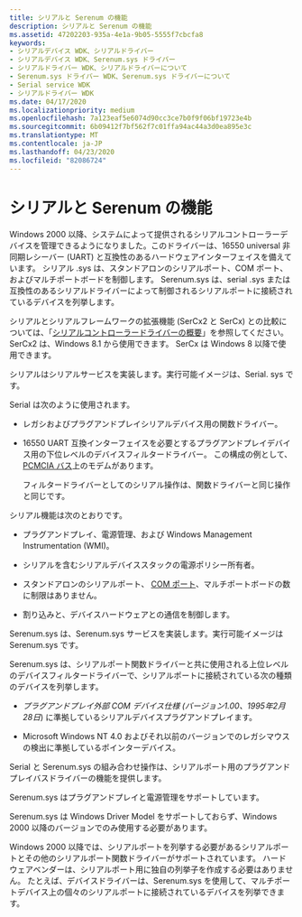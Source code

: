```yaml
---
title: シリアルと Serenum の機能
description: シリアルと Serenum の機能
ms.assetid: 47202203-935a-4e1a-9b05-5555f7cbcfa8
keywords:
- シリアルデバイス WDK、シリアルドライバー
- シリアルデバイス WDK、Serenum.sys ドライバー
- シリアルドライバー WDK、シリアルドライバーについて
- Serenum.sys ドライバー WDK、Serenum.sys ドライバーについて
- Serial service WDK
- シリアルドライバー WDK
ms.date: 04/17/2020
ms.localizationpriority: medium
ms.openlocfilehash: 7a123eaf5e6074d90cc3ce7b0f9f06bf19723e4b
ms.sourcegitcommit: 6b09412f7bf562f7c01ffa94ac44a3d0ea895e3c
ms.translationtype: MT
ms.contentlocale: ja-JP
ms.lasthandoff: 04/23/2020
ms.locfileid: "82086724"
---
```

# <a name="features-of-serial-and-serenum"></a>シリアルと Serenum の機能





Windows 2000 以降、システムによって提供されるシリアルコントローラーデバイスを管理できるようになりました。このドライバーは、16550 universal 非同期レシーバー (UART) と互換性のあるハードウェアインターフェイスを備えています。 シリアル .sys は、スタンドアロンのシリアルポート、COM ポート、およびマルチポートボードを制御します。 Serenum.sys は、serial .sys または互換性のあるシリアルドライバーによって制御されるシリアルポートに接続されているデバイスを列挙します。

シリアルとシリアルフレームワークの拡張機能 (SerCx2 と SerCx) との比較については、「[シリアルコントローラードライバーの概要](serial-drivers-overview.md)」を参照してください。 SerCx2 は、Windows 8.1 から使用できます。 SerCx は Windows 8 以降で使用できます。

シリアルはシリアルサービスを実装します。実行可能イメージは、Serial. sys です。

Serial は次のように使用されます。

-   レガシおよびプラグアンドプレイシリアルデバイス用の関数ドライバー。

-   16550 UART 互換インターフェイスを必要とするプラグアンドプレイデバイス用の下位レベルのデバイスフィルタードライバー。 この構成の例として、 [PCMCIA バス](https://docs.microsoft.com/windows-hardware/drivers/pcmcia/)上のモデムがあります。

    フィルタードライバーとしてのシリアル操作は、関数ドライバーと同じ操作と同じです。

シリアル機能は次のとおりです。

-   プラグアンドプレイ、電源管理、および Windows Management Instrumentation (WMI)。

-   シリアルを含むシリアルデバイススタックの電源ポリシー所有者。

-   スタンドアロンのシリアルポート、 [COM ポート](configuration-of-com-ports.md)、マルチポートボードの数に制限はありません。

-   割り込みと、デバイスハードウェアとの通信を制御します。

Serenum.sys は、Serenum.sys サービスを実装します。実行可能イメージは Serenum.sys です。

Serenum.sys は、シリアルポート関数ドライバーと共に使用される上位レベルのデバイスフィルタードライバーで、シリアルポートに接続されている次の種類のデバイスを列挙します。

-   *プラグアンドプレイ外部 COM デバイス仕様 (バージョン1.00、1995年2月28日*) に準拠しているシリアルデバイスプラグアンドプレイます。

-   Microsoft Windows NT 4.0 およびそれ以前のバージョンでのレガシマウスの検出に準拠しているポインターデバイス。

Serial と Serenum.sys の組み合わせ操作は、シリアルポート用のプラグアンドプレイバスドライバーの機能を提供します。

Serenum.sys はプラグアンドプレイと電源管理をサポートしています。

Serenum.sys は Windows Driver Model をサポートしておらず、Windows 2000 以降のバージョンでのみ使用する必要があります。

Windows 2000 以降では、シリアルポートを列挙する必要があるシリアルポートとその他のシリアルポート関数ドライバーがサポートされています。 ハードウェアベンダーは、シリアルポート用に独自の列挙子を作成する必要はありません。 たとえば、デバイスドライバーは、Serenum.sys を使用して、マルチポートデバイス上の個々のシリアルポートに接続されているデバイスを列挙できます。

 

 




